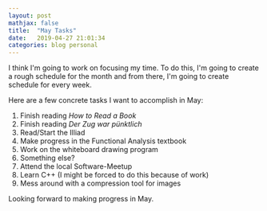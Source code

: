 ```yaml
---
layout: post
mathjax: false
title:  "May Tasks"
date:   2019-04-27 21:01:34
categories: blog personal
---
```


I think I'm going to work on focusing my time. To do this, I'm going to create
a rough schedule for the month and from there, I'm going to create  schedule
for every week.

Here are a few concrete tasks I want to accomplish in May:
1. Finish reading *How to Read a Book*
2. Finish reading *Der Zug war pünktlich*
3. Read/Start the Illiad
4. Make progress in the Functional Analysis textbook
5. Work on the whiteboard drawing program
7. Something else?
8. Attend the local Software-Meetup
9. Learn C++ (I might be forced to do this because of work)
10. Mess around with a compression tool for images

Looking forward to making progress in May.

